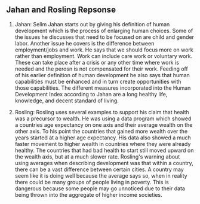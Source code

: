 ## Jahan and Rosling Repsonse 

1. Jahan: Selim Jahan starts out by giving his definition of human development which is the process of enlarging human choices. Some of the issues he discusses that need to be focused on are child and gender labor. Another issue he covers is the difference between employment/jobs and work. He says that we should focus more on work rather than employment. Work can include care work or voluntary work. These can take place after a crisis or any other time where work is needed and the perosn is not compensated for their work. Feeding off of his earlier definition of human development he also says that human capabilities must be enhanced and in turn create opportunities with those capabilities. The different measures incorporated into the Human Development Index according to Jahan are a long healthy life, knowledge, and decent standard of living.

2. Rosling: Rosling uses several examples to support his claim that health was a precursor to wealth. He was using a data program which showed a countries age expectancy on one axis and their average wealth on the other axis. To his point the countries that gained more wealth over the years started at a higher age expectancy. His data also showed a much faster movement to higher wealth in countries where they were already healthy. The countries that had bad health to start still moved upward on the wealth axis, but at a much slower rate. Rosling's warning about using averages when describing development was that within a country, there can be a vast difference between certain cities. A country may seem like it is doing well because the average says so, when in reality there could be many groups of people living in poverty. This is dangerous because some people may go unnoticed due to their data being thrown into the aggregate of higher income societies. 
